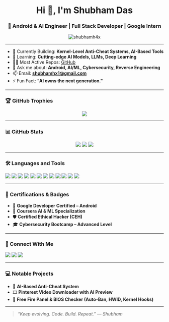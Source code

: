 <h1 align="center">Hi 👋, I'm Shubham Das</h1>
<h3 align="center">🚀 Android & AI Engineer | Full Stack Developer | Google Intern</h3>

<p align="center">
  <img src="https://komarev.com/ghpvc/?username=shubhamh4x&label=Profile%20views&color=0e75b6&style=flat" alt="shubhamh4x" />
</p>

---

- 🔭 Currently Building: **Kernel-Level Anti-Cheat Systems, AI-Based Tools**
- 🌱 Learning: **Cutting-edge AI Models, LLMs, Deep Learning**
- 👨‍💻 Most Active Repos: [GitHub](https://github.com/shubhamh4X)
- 💬 Ask me about: **Android, AI/ML, Cybersecurity, Reverse Engineering**
- 📫 Email: **shubhamhx1@gmail.com**
- ⚡ Fun Fact: **"AI owns the next generation."**

---

### 🏆 GitHub Trophies
<p align="center">
  <img src="https://github-profile-trophy.vercel.app/?username=shubhamh4x&theme=radical&no-bg=true&no-frame=true&margin-w=10&column=7" />
</p>

---

### 📊 GitHub Stats
<p align="center">
  <img src="https://github-readme-stats.vercel.app/api?username=shubhamh4x&show_icons=true&theme=radical" />
  <img src="https://github-readme-stats.vercel.app/api/top-langs/?username=shubhamh4x&layout=compact&theme=radical" />
  <img src="https://streak-stats.demolab.com?user=shubhamh4x&theme=radical&date_format=M%20j%5B%2C%20Y%5D" />
</p>

---

### 🛠️ Languages and Tools
<p align="left">
  <a href="#"><img src="https://img.shields.io/badge/Android-3DDC84?style=for-the-badge&logo=android&logoColor=white"/></a>
  <a href="#"><img src="https://img.shields.io/badge/Kotlin-0095D5?style=for-the-badge&logo=kotlin&logoColor=white"/></a>
  <a href="#"><img src="https://img.shields.io/badge/Java-ED8B00?style=for-the-badge&logo=java&logoColor=white"/></a>
  <a href="#"><img src="https://img.shields.io/badge/Python-3776AB?style=for-the-badge&logo=python&logoColor=white"/></a>
  <a href="#"><img src="https://img.shields.io/badge/C++-00599C?style=for-the-badge&logo=c%2B%2B&logoColor=white"/></a>
  <a href="#"><img src="https://img.shields.io/badge/JavaScript-F7DF1E?style=for-the-badge&logo=javascript&logoColor=black"/></a>
  <a href="#"><img src="https://img.shields.io/badge/Node.js-339933?style=for-the-badge&logo=nodedotjs&logoColor=white"/></a>
  <a href="#"><img src="https://img.shields.io/badge/React-61DAFB?style=for-the-badge&logo=react&logoColor=black"/></a>
  <a href="#"><img src="https://img.shields.io/badge/MongoDB-4EA94B?style=for-the-badge&logo=mongodb&logoColor=white"/></a>
  <a href="#"><img src="https://img.shields.io/badge/MySQL-005C84?style=for-the-badge&logo=mysql&logoColor=white"/></a>
  <a href="#"><img src="https://img.shields.io/badge/Linux-FCC624?style=for-the-badge&logo=linux&logoColor=black"/></a>
  <a href="#"><img src="https://img.shields.io/badge/Git-F05032?style=for-the-badge&logo=git&logoColor=white"/></a>
</p>

---

### 🧠 Certifications & Badges
- 🏅 **Google Developer Certified – Android**
- 🏅 **Coursera AI & ML Specialization**
- 🛡️ **Certified Ethical Hacker (CEH)**
- 🎓 **Cybersecurity Bootcamp – Advanced Level**

---

### 📱 Connect With Me
<p align="left">
  <a href="https://linkedin.com/in/shubhamh4x" target="_blank"><img src="https://img.shields.io/badge/LinkedIn-blue?style=for-the-badge&logo=linkedin&logoColor=white"/></a>
  <a href="https://www.hackerrank.com/shubhamdash4x" target="_blank"><img src="https://img.shields.io/badge/Hackerrank-2EC866?style=for-the-badge&logo=HackerRank&logoColor=white"/></a>
  <a href="mailto:shubhamhx1@gmail.com"><img src="https://img.shields.io/badge/Gmail-D14836?style=for-the-badge&logo=gmail&logoColor=white"/></a>
</p>

---

### 💻 Notable Projects
- 🔐 **AI-Based Anti-Cheat System**
- 🎞️ **Pinterest Video Downloader with AI Preview**
- 🔧 **Free Fire Panel & BIOS Checker (Auto-Ban, HWID, Kernel Hooks)**

---

> *“Keep evolving. Code. Build. Repeat.” — Shubham*
